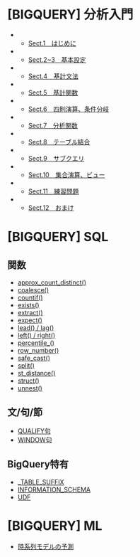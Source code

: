 # [BIGQUERY] 分析入門
- - [Sect.1　はじめに](google_bigquery)
- - [Sect.2~3　基本設定](google_bigquery_2_3)
- - [Sect.4　基計文法](google_bigquery_4)
- - [Sect.5　基計関数](google_bigquery_5)
- - [Sect.6　四則演算、条件分岐](google_bigquery_6)
- - [Sect.7　分析関数](google_bigquery_7)
- - [Sect.8　テーブル結合](google_bigquery_8)
- - [Sect.9　サブクエリ](google_bigquery_9)
- - [Sect.10　集合演算、ビュー](google_bigquery_10)
- - [Sect.11　練習問題](google_bigquery_11)
- - [Sect.12　おまけ](google_bigquery_12)


# [BIGQUERY] SQL
## 関数
- [approx_count_distinct()](sql_approx_count_distinct)
- [coalesce()](sql_coalesce)
- [countif()](sql_countif)
- [exists()](sql_exists)
- [extract()](sql_extract)
- [expect()](sql_expect)
- [lead() / lag()](sql_lead)
- [left() / right()](sql_left_right)
- [percentile_()](sql_percentile)
- [row_number()](sql_row_number)
- [safe_cast()](sql_safe_cast)
- [split()](sql_split)
- [st_distance()](sql_st_distance)
- [struct()](sql_struct)
- [unnest()](sql_unnest)

## 文/句/節
- [QUALIFY句](sql_qualify)
- [WINDOW句](sql_window)

## BigQuery特有
- [_TABLE_SUFFIX](sql_table_suffix)
- [INFORMATION_SCHEMA](sql_information_schema)
- [UDF](sql_udf)


# [BIGQUERY] ML
- [時系列モデルの予測](ml_time_series)
